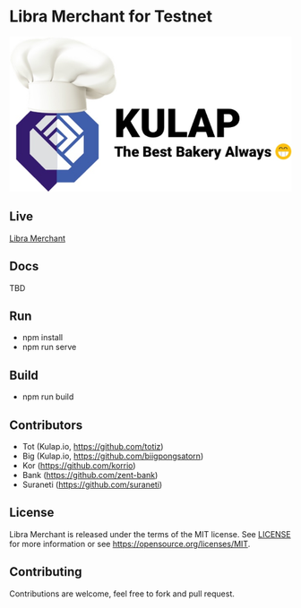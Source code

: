 # Libra Merchant for Testnet

![Libra Merchant](https://raw.githubusercontent.com/kulapio/libra-merchant/master/src/assets/img/logo/app-logo.jpg?token=AADQJCDTUGZOUL4MN4SUD7C5ICDPC)


Live
----

[Libra Merchant](https://www.libracoffee.io/)

Docs
----

TBD

Run
---

- npm install
- npm run serve

Build
-----
- npm run build


Contributors
------------

- Tot (Kulap.io, https://github.com/totiz)
- Big (Kulap.io, https://github.com/biigpongsatorn)
- Kor (https://github.com/korrio)
- Bank (https://github.com/zent-bank)
- Suraneti (https://github.com/suraneti)

License
-------

Libra Merchant is released under the terms of the MIT license. See [LICENSE](LICENSE) for more
information or see https://opensource.org/licenses/MIT.

Contributing
------------

Contributions are welcome, feel free to fork and pull request.
